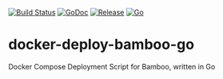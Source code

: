[![Build Status](https://travis-ci.org/herzog31/docker-deploy-bamboo-go.svg?branch=master)](https://travis-ci.org/herzog31/docker-deploy-bamboo-go)
[![GoDoc](https://godoc.org/github.com/herzog31/docker-deploy-bamboo-go?status.svg)](https://godoc.org/github.com/herzog31/docker-deploy-bamboo-go)
[![Release](https://img.shields.io/github/release/herzog31/docker-deploy-bamboo-go.svg)](https://github.com/herzog31/docker-deploy-bamboo-go/releases)
[![Go](https://img.shields.io/badge/Go-1.5.1-blue.svg)](https://golang.org/)

# docker-deploy-bamboo-go
Docker Compose Deployment Script for Bamboo, written in Go
